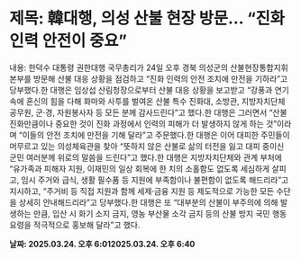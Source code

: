 # **제목: 韓대행, 의성 산불 현장 방문… “진화 인력 안전이 중요”**

  내용: 한덕수 대통령 권한대행 국무총리가 24일 오후 경북 의성군의 산불현장통합지휘본부를 방문해 산불 대응 상황을 점검하고 “진화 인력의 안전 조치에 만전을 기하라”고 당부했다.한 대행은 임상섭 산림청장으로부터 산불 대응 상황을 보고받고 “강풍과 연기 속에 혼신의 힘을 다해 화마와 사투를 벌여온 산불 특수 진화대, 소방관, 지방자치단체 공무원, 군·경, 자원봉사자 등 모든 분께 감사드린다”고 했다.한 대행은 그러면서 “산불 진화만큼이나 중요한 것이 진화 과정에서 인력의 피해가 더 발생하지 않게 하는 것”이라며 “이들의 안전 조치에 만전을 기해 달라”고 주문했다.한 대행은 이어 대피한 주민들이 머무르고 있는 의성체육관을 찾아 “뜻하지 않은 산불로 삶의 터전을 잃고 대피 중이신 군민 여러분께 위로의 말씀을 드린다”고 했다.한 대행은 지방자치단체와 관계 부처에 “유가족과 피해자 지원, 이재민의 일상 회복에 한 치의 소홀함도 없도록 세심하게 살피고, 임시 주거와 급식, 생활 필수품 등 지원에 부족함이나 불편함이 없도록 해드리라”고 지시하고, “주거비 등 직접 지원과 함께 세제·금융 지원 등 제도적으로 가능한 모든 수단을 상세히 안내해드리라”고 당부했다.한 대행은 또 “대부분의 산불이 부주의에 의해 발생하는 만큼, 입산 시 화기 소지 금지, 영농 부산물 소각 금지 등의 산불 방지 국민 행동 요령을 적극적으로 홍보해 달라”고 했다.

  **날짜: 2025.03.24. 오후 6:012025.03.24. 오후 6:40**